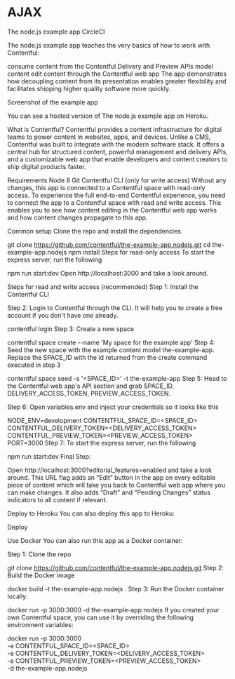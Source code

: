 # AJAX

The node.js example app
CircleCI

The node.js example app teaches the very basics of how to work with Contentful:

consume content from the Contentful Delivery and Preview APIs
model content
edit content through the Contentful web app
The app demonstrates how decoupling content from its presentation enables greater flexibility and facilitates shipping higher quality software more quickly.

Screenshot of the example app

You can see a hosted version of The node.js example app on Heroku.

What is Contentful?
Contentful provides a content infrastructure for digital teams to power content in websites, apps, and devices. Unlike a CMS, Contentful was built to integrate with the modern software stack. It offers a central hub for structured content, powerful management and delivery APIs, and a customizable web app that enable developers and content creators to ship digital products faster.

Requirements
Node 8
Git
Contentful CLI (only for write access)
Without any changes, this app is connected to a Contentful space with read-only access. To experience the full end-to-end Contentful experience, you need to connect the app to a Contentful space with read and write access. This enables you to see how content editing in the Contentful web app works and how content changes propagate to this app.

Common setup
Clone the repo and install the dependencies.

git clone https://github.com/contentful/the-example-app.nodejs.git
cd the-example-app.nodejs
npm install
Steps for read-only access
To start the express server, run the following

npm run start:dev
Open http://localhost:3000 and take a look around.

Steps for read and write access (recommended)
Step 1: Install the Contentful CLI

Step 2: Login to Contentful through the CLI. It will help you to create a free account if you don't have one already.

contentful login
Step 3: Create a new space

contentful space create --name 'My space for the example app'
Step 4: Seed the new space with the example content model the-example-app. Replace the SPACE_ID with the id returned from the create command executed in step 3

contentful space seed -s '<SPACE_ID>' -t the-example-app
Step 5: Head to the Contentful web app's API section and grab SPACE_ID, DELIVERY_ACCESS_TOKEN, PREVIEW_ACCESS_TOKEN.

Step 6: Open variables.env and inject your credentials so it looks like this

NODE_ENV=development
CONTENTFUL_SPACE_ID=<SPACE_ID>
CONTENTFUL_DELIVERY_TOKEN=<DELIVERY_ACCESS_TOKEN>
CONTENTFUL_PREVIEW_TOKEN=<PREVIEW_ACCESS_TOKEN>
PORT=3000
Step 7: To start the express server, run the following

npm run start:dev
Final Step:

Open http://localhost:3000?editorial_features=enabled and take a look around. This URL flag adds an “Edit” button in the app on every editable piece of content which will take you back to Contentful web app where you can make changes. It also adds “Draft” and “Pending Changes” status indicators to all content if relevant.

Deploy to Heroku
You can also deploy this app to Heroku:

Deploy

Use Docker
You can also run this app as a Docker container:

Step 1: Clone the repo

git clone https://github.com/contentful/the-example-app.nodejs.git
Step 2: Build the Docker image

docker build -t the-example-app.nodejs .
Step 3: Run the Docker container locally:

docker run -p 3000:3000 -d the-example-app.nodejs
If you created your own Contentful space, you can use it by overriding the following environment variables:

docker run -p 3000:3000 \
  -e CONTENTFUL_SPACE_ID=<SPACE_ID> \
  -e CONTENTFUL_DELIVERY_TOKEN=<DELIVERY_ACCESS_TOKEN> \
  -e CONTENTFUL_PREVIEW_TOKEN=<PREVIEW_ACCESS_TOKEN> \
  -d the-example-app.nodejs
